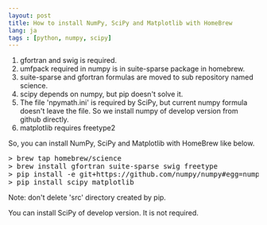 ```yaml
---
layout: post
title: How to install NumPy, SciPy and Matplotlib with HomeBrew
lang: ja
tags : [python, numpy, scipy]
---
```

1. gfortran and swig is required.
2. umfpack required in numpy is in suite-sparse package in homebrew.
3. suite-sparse and gfortran formulas are moved to sub repository named science.
4. scipy depends on numpy, but pip doesn't solve it.
5. The file 'npymath.ini' is required by SciPy, but current numpy formula doesn't leave the file. So we install numpy of develop version from github directly.
5. matplotlib requires freetype2

So, you can install NumPy, SciPy and Matplotlib with HomeBrew like below.

<pre class="prettyprint linenums lang-bash">
> brew tap homebrew/science
> brew install gfortran suite-sparse swig freetype
> pip install -e git+https://github.com/numpy/numpy#egg=numpy-dev
> pip install scipy matplotlib
</pre>

Note: don't delete 'src' directory created by pip.

You can install SciPy of develop version. It is not required.
